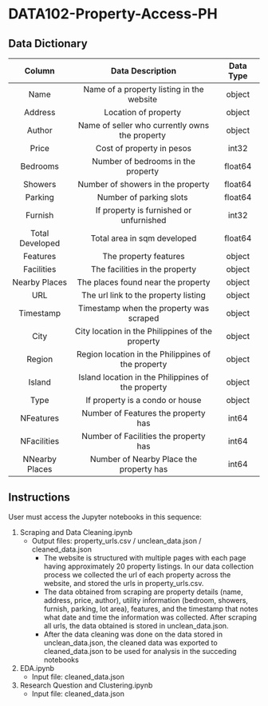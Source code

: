 # DATA102-Property-Access-PH 

## Data Dictionary

| Column    |  Data Description | Data Type|
| :---:   | :---: | :---: |
| Name    | Name of a property listing in the website  | object|
|Address  |   Location of property      |  object |
|Author   |   Name of seller who currently owns the property     |    object |
|Price    | Cost of property in pesos      |           int32|
|Bedrooms  |  Number of bedrooms in the property      |         float64|
|Showers    |   Number of showers in the property    |        float64|
|Parking    |   Number of parking slots    |        float64|
|Furnish     |  If property is furnished or unfurnished     |         int32|
|Total Developed  |    Total area in sqm developed   |  float64|
|Features     |  The property features     |       object|
|Facilities   |  The facilities in the property     |       object|
|Nearby Places |  The places found near the property     |      object|
|URL     |  The url link to the property listing     |            object|
|Timestamp   |  Timestamp when the property was scraped     |        object|
|City   |  City location in the Philippines of the property     |             object|
|Region   | Region location in the Philippines of the property      |           object|
|Island     | Island location in the Philippines of the property     |         object|
|Type      |   If property is a condo or house    |          object|
|NFeatures  |  Number of Features the property has      |          int64|
|NFacilities      |  Number of Facilities the property has     |    int64|
|NNearby Places   |  Number of Nearby Place the property has     |    int64|


## Instructions
User must access the Jupyter notebooks in this sequence:
1. Scraping and Data Cleaning.ipynb
    - Output files: property_urls.csv / unclean_data.json / cleaned_data.json
      - The website is structured with multiple pages with each page having approximately 20 property listings. In our data collection process we collected the url of each property across the website, and stored the urls in property_urls.csv.
       - The data obtained from scraping are property details (name, address, price, author), utility information (bedroom, showers, furnish, parking, lot area), features, and the timestamp that notes what date and time the information was collected. After scraping all urls, the data obtained is stored in unclean_data.json. 
      - After the data cleaning was done on the data stored in unclean_data.json, the cleaned data was exported to cleaned_data.json to be used for analysis in the succeding notebooks
2. EDA.ipynb
    - Input file: cleaned_data.json
3. Research Question and Clustering.ipynb
    - Input file: cleaned_data.json
